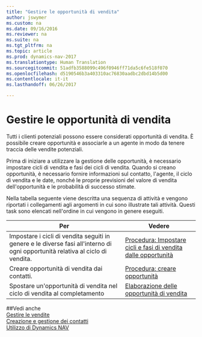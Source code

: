 ```yaml
---
title: "Gestire le opportunità di vendita"
author: jswymer
ms.custom: na
ms.date: 09/16/2016
ms.reviewer: na
ms.suite: na
ms.tgt_pltfrm: na
ms.topic: article
ms.prod: dynamics-nav-2017
ms.translationtype: Human Translation
ms.sourcegitcommit: 51adfb3588099c496f0946ff71da5c6fe518f070
ms.openlocfilehash: d5190546b3a403310ac76830aadbc2dbd14b5d00
ms.contentlocale: it-it
ms.lasthandoff: 06/26/2017

---
```

# <a name="manage-sales-opportunities"></a>Gestire le opportunità di vendita
Tutti i clienti potenziali possono essere considerati opportunità di vendita. È possibile creare opportunità e associarle a un agente in modo da tenere traccia delle vendite potenziali.

Prima di iniziare a utilizzare la gestione delle opportunità, è necessario impostare cicli di vendita e fasi dei cicli di vendita. Quando si creano opportunità, è necessario fornire informazioni sul contatto, l'agente, il ciclo di vendita e le date, nonché le proprie previsioni del valore di vendita dell'opportunità e le probabilità di successo stimate.

Nella tabella seguente viene descritta una sequenza di attività e vengono riportati i collegamenti agli argomenti in cui sono illustrate tali attività. Questi task sono elencati nell'ordine in cui vengono in genere eseguiti.

|Per |Vedere |
|---|-----|
|Impostare i cicli di vendita seguiti in genere e le diverse fasi all'interno di ogni opportunità relativa al ciclo di vendita.|[Procedura: Impostare cicli e fasi di vendita dalle opportunità](marketing-how-setup-opportunity-sales-cycles-stages.md)|
|Creare opportunità di vendita dai contatti.|[Procedura: creare opportunità](marketing-how-create-opportunities.md)|
|Spostare un'opportunità di vendita nel ciclo di vendita al completamento|[Elaborazione delle opportunità di vendita](marketing-processing-sales-opportunities.md)|


##<a name="see-also"></a>Vedi anche  
[Gestire le vendite](sales-manage-sales.md)  
[Creazione e gestione dei contatti](marketing-contacts.md)  
[Utilizzo di Dynamics NAV](ui-work-product.md)

